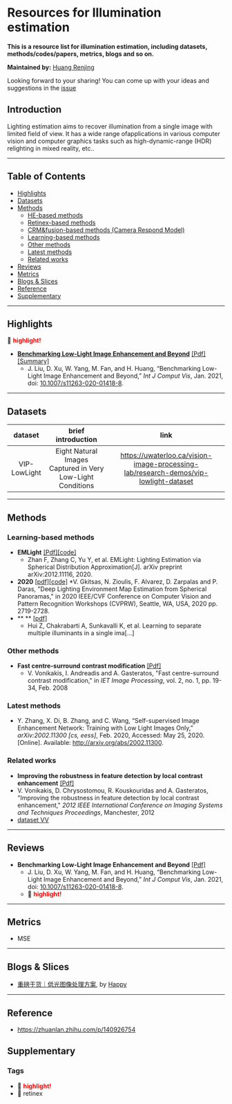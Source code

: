 # Resources for Illumination estimation
**This is a resource list for illumination estimation, including datasets, methods/codes/papers, metrics, blogs and so on.**

**Maintained by:** [Huang Renjing](https://github.com/rjhuang27)

Looking forward to your sharing! You can come up with your ideas and suggestions in the [issue](https://github.com/rjhuang27/Illumination_Estimation/issues)



## Introduction

Lighting estimation aims to recover illumination from a single image with limited field of view. It has a wide range ofapplications in various computer vision and computer graphics tasks such as high-dynamic-range (HDR) relighting in mixed reality, etc..

---

## Table of Contents
- [Highlights](#highlights)
- [Datasets](#datasets)
- [Methods](#methods)
  * [HE-based methods](#he-based-methods)
  * [Retinex-based methods](#retinex-based-methods)
  * [CRM&fusion-based methods (Camera Respond Model)](#crm-fusion-based-methods--camera-respond-model-)
  * [Learning-based methods](#learning-based-methods)
  * [Other methods](#other-methods)
  * [Latest methods](#latest-methods)
  * [Related works](#related-works)
- [Reviews](#reviews)
- [Metrics](#metrics)
- [Blogs & Slices](#blogs---slices)
- [Reference](#reference)
- [Supplementary](#supplementary)

---



## Highlights

:high_brightness: <font color='red'> **highlight!** </font>

- [**Benchmarking Low-Light Image Enhancement and Beyond**](recommended/recommended.md) [[Pdf]](https://link.springer.com/article/10.1007%2Fs11263-020-01418-8) [[Summary]](recommended/recommended.md)
  -  J. Liu, D. Xu, W. Yang, M. Fan, and H. Huang, “Benchmarking Low-Light Image Enhancement and Beyond,” *Int J Comput Vis*, Jan. 2021, doi: [10.1007/s11263-020-01418-8](https://doi.org/10.1007/s11263-020-01418-8).

------



## Datasets

|              dataset              |                      brief introduction                      |                             link                             |
| :-------------------------------: | :----------------------------------------------------------: | :----------------------------------------------------------: |
|           VIP-LowLight            |  Eight Natural Images Captured in Very Low-Light Conditions  | https://uwaterloo.ca/vision-image-processing-lab/research-demos/vip-lowlight-dataset |

---



## Methods

### Learning-based methods

* **EMLight** [[Pdf]](https://arxiv.org/pdf/2012.11116.pdf)[[code]](https://github.com/fnzhan/Illumination-Estimation)
  * Zhan F, Zhang C, Yu Y, et al. EMLight: Lighting Estimation via Spherical Distribution Approximation[J]. arXiv preprint arXiv:2012.11116, 2020. 
* **2020** [[pdf]](https://arxiv.org/pdf/2005.08000.pdf)[[code]](https://github.com/VCL3D/DeepPanoramaLighting)
  *V. Gkitsas, N. Zioulis, F. Alvarez, D. Zarpalas and P. Daras,  "Deep Lighting Environment Map Estimation from Spherical Panoramas," in 2020 IEEE/CVF Conference on Computer Vision and Pattern Recognition Workshops (CVPRW), Seattle, WA, USA, 2020 pp. 2719-2728.
* ** ** [[pdf]](https://arxiv.org/pdf/1811.12481v2.pdf)
  * Hui Z, Chakrabarti A, Sunkavalli K, et al. Learning to separate multiple illuminants in a single ima[…]

### Other methods

- **Fast centre-surround contrast modification** [[Pdf]](https://ieeexplore.ieee.org/document/4455541)
  - V. Vonikakis, I. Andreadis and A. Gasteratos, "Fast centre-surround contrast modification," in *IET Image Processing*, vol. 2, no. 1, pp. 19-34, Feb. 2008

### Latest methods

* Y. Zhang, X. Di, B. Zhang, and C. Wang, “Self-supervised Image Enhancement Network: Training with Low Light Images Only,” *arXiv:2002.11300 [cs, eess]*, Feb. 2020, Accessed: May 25, 2020. [Online]. Available: http://arxiv.org/abs/2002.11300.

### Related works

-  **Improving the robustness in feature detection by local contrast enhancement** [[Pdf]](https://ieeexplore.ieee.org/document/6295482)
  - V. Vonikakis, D. Chrysostomou, R. Kouskouridas and A. Gasteratos, "Improving the robustness in feature detection by local contrast enhancement," *2012 IEEE International Conference on Imaging Systems and Techniques Proceedings*, Manchester, 2012
  - [dataset VV](https://sites.google.com/site/vonikakis/datasets)

---



## Reviews

-  **Benchmarking Low-Light Image Enhancement and Beyond** [[Pdf]](https://link.springer.com/article/10.1007%2Fs11263-020-01418-8)
   -  J. Liu, D. Xu, W. Yang, M. Fan, and H. Huang, “Benchmarking Low-Light Image Enhancement and Beyond,” *Int J Comput Vis*, Jan. 2021, doi: [10.1007/s11263-020-01418-8](https://doi.org/10.1007/s11263-020-01418-8).
   -  :high_brightness: <font color='red'> **highlight!** </font>

---



## Metrics

- MSE
---



## Blogs & Slices

- [重磅干货｜低光图像处理方案](https://zhuanlan.zhihu.com/p/140926754), by [Happy](https://www.zhihu.com/people/wsp_tcl)

---



## Reference

- https://zhuanlan.zhihu.com/p/140926754




## Supplementary

### Tags

- :high_brightness: <font color='red'> **highlight!** </font>
- :bookmark: retinex
